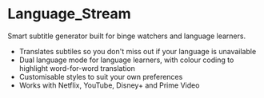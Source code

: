# Language_Stream
Smart subtitle generator built for binge watchers and language learners. 

- Translates subtiles so you don't miss out if your language is unavailable
- Dual language mode for language learners, with colour coding to highlight word-for-word translation
- Customisable styles to suit your own preferences
- Works with Netflix, YouTube, Disney+ and Prime Video
